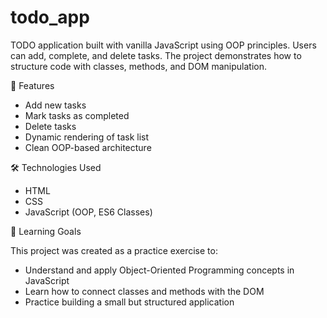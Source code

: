 # todo_app

TODO application built with vanilla JavaScript using OOP principles. Users can add, complete, and delete tasks. The project demonstrates how to structure code with classes, methods, and DOM manipulation.

🚀 Features

- Add new tasks
- Mark tasks as completed
- Delete tasks
- Dynamic rendering of task list
- Clean OOP-based architecture

🛠 Technologies Used

- HTML
- CSS
- JavaScript (OOP, ES6 Classes)

📖 Learning Goals

This project was created as a practice exercise to:

- Understand and apply Object-Oriented Programming concepts in JavaScript
- Learn how to connect classes and methods with the DOM
- Practice building a small but structured application
